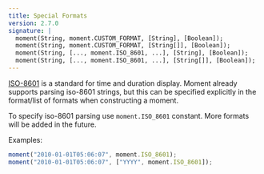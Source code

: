 ```yaml
---
title: Special Formats
version: 2.7.0
signature: |
  moment(String, moment.CUSTOM_FORMAT, [String], [Boolean]);
  moment(String, moment.CUSTOM_FORMAT, [String[]], [Boolean]);
  moment(String, [..., moment.ISO_8601, ...], [String], [Boolean]);
  moment(String, [..., moment.ISO_8601, ...], [String[]], [Boolean]);
---
```


[ISO-8601](https://en.wikipedia.org/wiki/ISO_8601) is a standard for time and duration display. Moment already supports parsing iso-8601 strings, but this can be specified explicitly in the format/list of formats when constructing a moment.

To specify iso-8601 parsing use `moment.ISO_8601` constant. More formats will be added in the future.

Examples:

```javascript
moment("2010-01-01T05:06:07", moment.ISO_8601);
moment("2010-01-01T05:06:07", ["YYYY", moment.ISO_8601]);
```
